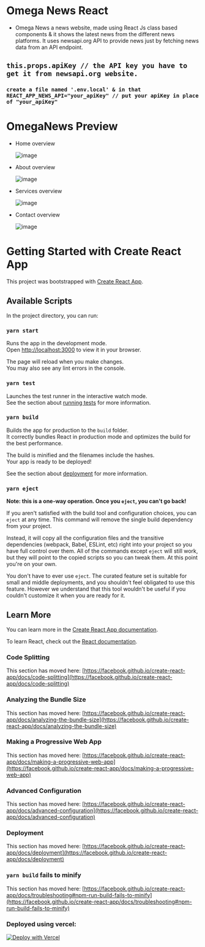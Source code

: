 # Omega News React
- Omega News a news website, made using React Js class based components & it shows the latest news from the different news platforms. It uses newsapi.org API to provide news just by fetching news data from an API endpoint.
## `this.props.apiKey // the API key you have to get it from newsapi.org website.`
### `create a file named '.env.local' & in that REACT_APP_NEWS_API="your_apiKey" // put your apiKey in place of "your_apiKey"`

# OmegaNews Preview 

- Home overview  

  ![image](https://github.com/anamiikajha/OmegaNews/assets/89740849/ae701d42-11e5-49e7-9f72-2d40cfda096b)

 
- About overview

  ![image](https://github.com/anamiikajha/OmegaNews/assets/89740849/4efe60dc-ba05-45c1-893e-19c950b2034a)

- Services overview
  
  ![image](https://github.com/anamiikajha/OmegaNews/assets/89740849/11299102-8010-4cc1-9aac-fd21c4def31c)

- Contact overview
  
  ![image](https://github.com/anamiikajha/OmegaNews/assets/89740849/c3a9f601-45c0-4bb4-81fd-e89726cd9227)

  
# Getting Started with Create React App

This project was bootstrapped with [Create React App](https://github.com/facebook/create-react-app).

## Available Scripts

In the project directory, you can run:

### `yarn start`

Runs the app in the development mode.\
Open [http://localhost:3000](http://localhost:3000) to view it in your browser.

The page will reload when you make changes.\
You may also see any lint errors in the console.

### `yarn test`

Launches the test runner in the interactive watch mode.\
See the section about [running tests](https://facebook.github.io/create-react-app/docs/running-tests) for more information.

### `yarn build`

Builds the app for production to the `build` folder.\
It correctly bundles React in production mode and optimizes the build for the best performance.

The build is minified and the filenames include the hashes.\
Your app is ready to be deployed!

See the section about [deployment](https://facebook.github.io/create-react-app/docs/deployment) for more information.

### `yarn eject`

**Note: this is a one-way operation. Once you `eject`, you can't go back!**

If you aren't satisfied with the build tool and configuration choices, you can `eject` at any time. This command will remove the single build dependency from your project.

Instead, it will copy all the configuration files and the transitive dependencies (webpack, Babel, ESLint, etc) right into your project so you have full control over them. All of the commands except `eject` will still work, but they will point to the copied scripts so you can tweak them. At this point you're on your own.

You don't have to ever use `eject`. The curated feature set is suitable for small and middle deployments, and you shouldn't feel obligated to use this feature. However we understand that this tool wouldn't be useful if you couldn't customize it when you are ready for it.

## Learn More

You can learn more in the [Create React App documentation](https://facebook.github.io/create-react-app/docs/getting-started).

To learn React, check out the [React documentation](https://reactjs.org/).

### Code Splitting

This section has moved here: [https://facebook.github.io/create-react-app/docs/code-splitting](https://facebook.github.io/create-react-app/docs/code-splitting)

### Analyzing the Bundle Size

This section has moved here: [https://facebook.github.io/create-react-app/docs/analyzing-the-bundle-size](https://facebook.github.io/create-react-app/docs/analyzing-the-bundle-size)

### Making a Progressive Web App

This section has moved here: [https://facebook.github.io/create-react-app/docs/making-a-progressive-web-app](https://facebook.github.io/create-react-app/docs/making-a-progressive-web-app)

### Advanced Configuration

This section has moved here: [https://facebook.github.io/create-react-app/docs/advanced-configuration](https://facebook.github.io/create-react-app/docs/advanced-configuration)

### Deployment

This section has moved here: [https://facebook.github.io/create-react-app/docs/deployment](https://facebook.github.io/create-react-app/docs/deployment)

### `yarn build` fails to minify

This section has moved here: [https://facebook.github.io/create-react-app/docs/troubleshooting#npm-run-build-fails-to-minify](https://facebook.github.io/create-react-app/docs/troubleshooting#npm-run-build-fails-to-minify)

### Deployed using vercel:

[![Deploy with Vercel](https://vercel.com/button)](https://omeganews.vercel.app/)
